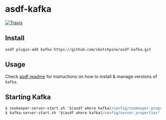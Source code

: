 # asdf-kafka

[![Travis](https://img.shields.io/travis/skotchpine/asdf-kafka/master.svg?style=flat-square)](https://travis-ci.org/skotchpine/asdf-kafka)

## Install

```
asdf plugin-add kafka https://github.com/skotchpine/asdf-kafka.git
```

## Usage

Check [asdf readme](https://github.com/asdf-vm/asdf) for instructions on how to install & manage versions of `kafka`.

## Starting Kafka

<!-- stolen from: https://github.com/JoshAshby/asdf-kafka -->
```bash
$ zookeeper-server-start.sh "$(asdf where kafka)/config/zookeeper.properties"
$ kafka-server-start.sh "$(asdf where kafka)/config/server.properties"
```